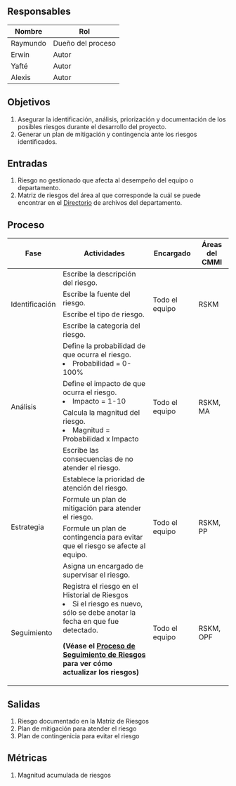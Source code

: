 ## Responsables
| Nombre  | Rol   |
|---------|-------|
|    Raymundo     | Dueño del proceso |
|    Erwin     | Autor |
|    Yafté     | Autor |
|    Alexis     | Autor |

## Objetivos
1. Asegurar la identificación, análisis, priorización y documentación de los posibles riesgos durante el desarrollo del proyecto.
2. Generar un plan de mitigación y contingencia ante los riesgos identificados.

## Entradas
1. Riesgo no gestionado que afecta al desempeño del equipo o departamento.
2. Matriz de riesgos del área al que corresponde la cuál se puede encontrar en el <a href="https://github.com/novaDepto/Nova/wiki/Directorio-de-archivos-de-CMMI">Directorio</a> de archivos del departamento.

## Proceso
<table>
  <thead>
    <tr>
      <th>Fase</th>
      <th>Actividades</th>
      <th>Encargado</th>
      <th>Áreas del CMMI</th>
    </tr>
  </thead>
  <tbody>
    <tr>
      <td rowspan="4">Identificación</td>
      <td>Escribe la descripción del riesgo.</td>
      <td rowspan="4">Todo el equipo</td>
      <td rowspan="4">RSKM</td>
    </tr>
    <tr>
      <td>Escribe la fuente del riesgo.</td>
    </tr>
    <tr>
      <td>Escribe el tipo de riesgo.</td>
    </tr>
    <tr>
      <td>Escribe la categoría del riesgo.</td>
    </tr>
    <tr>
      <td rowspan="4">Análisis</td>
      <td>Define la probabilidad de que ocurra el riesgo.
          <li>Probabilidad = 0-100%</li>
      </td>
      <td rowspan="4">Todo el equipo</td>
      <td rowspan="4">RSKM, MA</td>
    </tr>
    <tr>
      <td>Define el impacto de que ocurra el riesgo.
          <li>Impacto = 1-10</li>
      </td>
    </tr>
    <tr>
      <td>Calcula la magnitud del riesgo.
          <li>Magnitud = Probabilidad x Impacto</li>
      </td>
    </tr>
    <tr>
      <td>Escribe las consecuencias de no atender el riesgo.</td>
    </tr>
    <tr>
      <td rowspan="4">Estrategia</td>
      <td>Establece la prioridad de atención del riesgo.</td>
      <td rowspan="4">Todo el equipo</td>
      <td rowspan="4">RSKM, PP</td>
    </tr>
    <tr>
      <td>Formule un plan de mitigación para atender el riesgo.</td>
    </tr>
    <tr>
      <td>Formule un plan de contingencia para evitar que el riesgo se afecte al equipo.</td>
    </tr>
    <tr>
      <td>Asigna un encargado de supervisar el riesgo.</td>
    </tr>
    <tr>
      <td>Seguimiento</td>
      <td>Registra el riesgo en el Historial de Riesgos
          <li>Si el riesgo es nuevo, sólo se debe anotar la fecha en que fue detectado. </li>
      <p><strong>
      (Véase el <a href="">Proceso de Seguimiento de Riesgos</a> para ver cómo actualizar los riesgos)
      </strong></p>
      </td>
      <td>Todo el equipo</td>
      <td>RSKM, OPF</td>
    </tr>
  </tbody>
</table>

## Salidas
1. Riesgo documentado en la Matriz de Riesgos
2. Plan de mitigación para atender el riesgo
3. Plan de contingenicia para evitar el riesgo

## Métricas
1. Magnitud acumulada de riesgos 